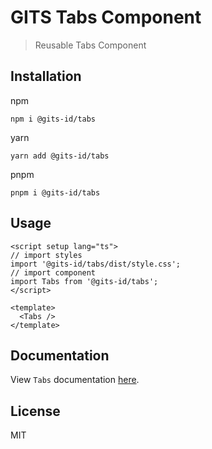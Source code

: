 # GITS Tabs Component

> Reusable Tabs Component

## Installation

npm

```
npm i @gits-id/tabs
```

yarn

```
yarn add @gits-id/tabs
```

pnpm

```
pnpm i @gits-id/tabs
```

## Usage

```vue
<script setup lang="ts">
// import styles
import '@gits-id/tabs/dist/style.css';
// import component
import Tabs from '@gits-id/tabs';
</script>

<template>
  <Tabs />
</template>
```

## Documentation

View `Tabs` documentation [here](https://gits-ui.web.app/?path=/story/components-tabs--default).

## License

MIT
